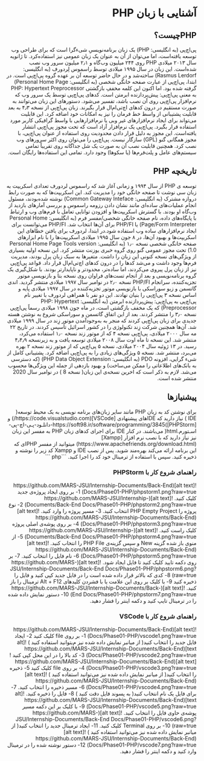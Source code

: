 <div dir=rtl>
<h1>آشنایی با زبان PHP</h1>
<h2>PHPچیست؟</h2>
پی‌اچ‌پی (به انگلیسی: PHP) یک زبان برنامه‌نویسیِ شیءگرا است که برای طراحی وب توسعه یافته‌است، اما می‌توان از آن به عنوان یک زبان عمومی نیز استفاده‌کرد. تا ژانویه سال ۲۰۱۳ میلادی PHP روی ۲۴۴ میلیون وب‌گاه و ۲٫۱ میلیون سرور وب نصب شده‌است. این زبان در سال ۱۹۹۵ میلادی توسط راسموس لِردورف (به انگلیسی: Rasmus Lerdorf) ساخته‌شد و در حال حاضر توسعه آن بر عهده گروه پی‌اچ‌پی است. در ابتدا، پی‌اچ‌پی از عبارت صفحه خانگی شخصی (به انگلیسی: Personal Home Page) گرفته شده‌ بود. اما اکنون این کلمه مخففِ بازگشتی PHP: Hypertext Preprocessor به معنی پی‌اچ‌پی: پیش‌پردازنده ابرمتن است.
کدهای پی‌اچ‌پی توسط یک سرور وب که نرم‌افزار پی‌اچ‌پی روی آن نصب باشد، تفسیر می‌شود. دستورهای این زبان می‌توانند به صورت مستقیم در درون کدهای اچ‌تی‌ام‌ال قرار بگیرند. زبان پی‌اچ‌پی از نسخه ۴٫۳ به بعد قابلیت پشتیبانی از واسط خط فرمان را نیز به امکانات خود اضافه کرد. این قابلیت می‌تواند برای ایجاد نرم‌افزارهای غیر وبی یا نرم‌افزارهایی با واسط گرافیکی کاربر مورد استفاده قرار بگیرد.
پی‌اچ‌پی یک نرم‌افزار آزاد است که تحت مجوز پی‌اچ‌پی انتشار یافته‌است. این مجوز به دلیل قرار دادن محدودیت روی استفاده از عنوان پی‌اچ‌پی، با مجوز همگانی گنو (GPL) سازگار نیست. پی‌اچ‌پی را می‌توان روی اکثر سرورهای وب نصب کرد. همچنین قابلیت نصب آن به صورت یک شل جداگانه روی تقریباً تمامی سیستم‌های عامل و پلت‌فرم‌ها (یا سکوها) وجود دارد. تمامی این استفاده‌ها رایگان است.
<h2>تاریخچه PHP</h2>
توسعه ی PHP از سال ۱۹۹۴ و زمانی آغاز شد که راسموس لردورف تعدادی اسکریپت به زبان سی نوشت تا صفحه خانگی خود را مدیریت کند. این اسکریپت‌ها که به صورت رابط دروازه مشترک (به انگلیسی: Common Gateway Inteface) نوشته شده‌بودند، مسئول انجام عملیات‌های ساده‌ای مانند نشان دادن رزومه راسموس و بررسی آمارهای بازدید از وب‌گاه او بودند. با گسترش اسکریپت‌ها و افزودن توانایی تعامل با فرم‌های وب و ارتباط با پایگاه‌های داده، نام صفحه خانگی شخصی/مفسر فرم (به انگلیسی: Personal Home Page/Form Interpreter) یا PHP/FI برای آن‌ها انتخاب شد. PHP/FI می‌توانست برای ایجاد نرم‌افزارهای ساده وب استفاده شود.در ابتدا، لردورف برای یافتن خطاهای این اسکریپت‌ها و بهبود آن‌ها، در ۸ جون سال ۱۹۹۵ میلادی اسکریپت‌ها را با نام ابزارهای صفحه خانگی شخصی نسخه ۱٫۰ (به انگلیسی: Personal Home Page Tools version 1.0) تحت مجوز عمومی گنو روی گروه خبری یوزنت منتشر کرد. این نسخه اولیه بسیاری از ویژگی‌های نسخه کنونی این زبان را داشت. متغیرها به سبک زبان پرل بودند، مدیریت فرم‌ها وجود داشت و می‌شد کدها را در درون کدهای اچ‌تی‌ام‌ال قرار داد. قواعد پی‌اچ‌پی نیز از زبان پرل پیروی می‌کردند، اما ساده‌تر، محدودتر و ناپایدارتر بودند. با شکل‌گیری یک گروه برنامه‌نویسی و بعد از انجام تست‌های فراوان روی نسخه بتا و بازنویسی موتور تجزیه‌کننده، سرانجام PHP/FI نسخه ۲٫۰ در نوامبر سال ۱۹۹۷ میلادی منتشر گردید.
اندی گاتسمن و زیو سوراسکی با بازنویسی موتور تجزیه‌کننده در سال ۱۹۹۷ میلادی پایه و اساس نسخه ۳ پی‌اچ‌پی را بنیان نهادند. این دو نفر با همراهی لردورف با تغییر نام پی‌اچ‌پی به پی‌اچ‌پی: پیش‌پردازنده ابرمتن (به انگلیسی: PHP: Hypertext Preprocessor) که یک مخفف بازگشتی است، در ماه جون ۱۹۹۸ میلادی رسماً پی‌اچ‌پی نسخه ۳٫۰ را منتشر کردند. بعد از این اتفاق گاتسمن و سوراسکی شروع به نوشتن هسته جدیدی برای زبان پی‌اچ‌پی کردند که منجر به به‌وجودآمدن موتور زِند در سال ۱۹۹۹ میلادی شد. آن‌ها همچنین شرکت زِند تکنولوژی را در کشور اسرائیل تأسیس کردند.
در تاریخ ۲۲ مه سال ۲۰۰۰ میلادی، پی‌اچ‌پی نسخه ۴ که از موتور زند نسخه ۱٫۰ استفاده می‌کرد، منتشر شد. این نسخه تا ماه اوت سال ۲۰۰۸ میلادی توسعه یافت و به زیرنسخه ۴٫۴٫۹ رسید.
در ۱۳ ژوئیه سال ۲۰۰۴ میلادی، نسخه ۵ پی‌اچ‌پی که از موتور زند نسخه ۲ بهره می‌برد، منتشر شد. نسخه ۵ ویژگی‌های زیادی را به پی‌اچ‌پی اضافه کرد. پشتیبانی کامل از شیء گرایی، افزونه PDO (به انگلیسی: PHP Data Object Extension) (که دسترسی به بانک‌های اطلاعاتی را ممکن می‌ساخت) و بهبود بازدهی از جمله این ویژگی‌ها محسوب می‌شد.
لازم به ذکر است که اخرین نسخه‌ی این زبان( نسخه 8 ) در نوامبر سال 2020 منتشر شده است.
<h2> پیشنیازها</h2>
برای نوشتن کد به زبان PHP مانند سایر زبان‌های برنامه نویسی به یک محیط توسعه( IDE ) نیاز دارید که IDEهای پیشنهادی [VSCode](https://code.visualstudio.com/) و [PHPStorm])https://soft98.ir/software/programming/3845-دانلـود-پـی-اچ-پی-اسـتورم.html( می‌باشند. در کنار IDE برای اجرای کدهای زبان PHP به مفسر این زبان نیز نیاز دارید که با نصب نرم افزار [Xampp](https://www.apachefriends.org/download.html) میتوانید از مفسر PHPای که این برنامه ارائه می‌کند بهره‌مند شوید.
پس از نصب IDE و Xampp کد زیر را نوشته و ذخیره کنید. سپس با استفاده از ترمینال خود کد را اجرا کنید.
```php
<?php
echo "Hello World!";
?>
```
<h3>راهنمای شروع کار با PHPStorm</h3>
![alt text](https://github.com/MARS-JSU/Internship-Documents/Back-End Docs/Phase01-PHP/phpstorm1.png?raw=true)
1- بر روی ایجاد پروژه‌ی جدید کلیک کنید.
![alt text](https://github.com/MARS-JSU/Internship-Documents/Back-End Docs/Phase01-PHP/phpstorm2.png?raw=true)
2- نوع پروژه را PHP Empty Project انتخاب کنید.
3- مسیر پروژه را وارد کنید.
![alt text](https://github.com/MARS-JSU/Internship-Documents/Back-End Docs/Phase01-PHP/phpstorm3.png?raw=true)
4- بر روی پوشه‌ی اصلی پروژه کلیک راست کنید.
![alt text](https://github.com/MARS-JSU/Internship-Documents/Back-End Docs/Phase01-PHP/phpstorm4.png?raw=true)
5- از منوی باز شده گزینه New و سپس گزینه‌ی PHP File را انتخاب کنید.
![alt text](https://github.com/MARS-JSU/Internship-Documents/Back-End Docs/Phase01-PHP/phpstorm5.png?raw=true)
6- نام فایل را انتخاب کنید.
7- بر روی دکمه تایید کلیک کنید تا فایل ایجاد شود.
![alt text](https://github.com/MARS-JSU/Internship-Documents/Back-End Docs/Phase01-PHP/phpstorm6.png?raw=true)
8- کدی که بالاتر قرار داده شده است را در فایل جدید کپی کنید و فایل را ذخیره کنید
9- با کلیک بر روی این علامت یا با فشردن کلیدهای Alt + F12 ترمینال را باز کنید.
![alt text](https://github.com/MARS-JSU/Internship-Documents/Back-End Docs/Phase01-PHP/phpstorm7.png?raw=true)
10- دستور نمایش داده شده را در ترمینال تایپ کنید و دکمه اینتر را فشار دهید.
<h3>راهنمای شروع کار با VSCode</h3>
![alt text](https://github.com/MARS-JSU/Internship-Documents/Back-End Docs/Phase01-PHP/vscode1.png?raw=true)
1- بر روی file کلیک کنید
2- ایجاد فایل جدید را انتخاب کنید( از میانبر نمایش داده شده نیز م‌یتوانید استفاده کنید )
![alt text](https://github.com/MARS-JSU/Internship-Documents/Back-End Docs/Phase01-PHP/vscode2.png?raw=true)
3- کد بالا را در این محل کپی کنید
![alt text](https://github.com/MARS-JSU/Internship-Documents/Back-End Docs/Phase01-PHP/vscode3.png?raw=true)
4- بر روی file کلیک کنید
5- ذخیره را انتخاب کنید( از میانبر نمایش داده شده نیز می‌توانید استفاده کنید )
![alt text](https://github.com/MARS-JSU/Internship-Documents/Back-End Docs/Phase01-PHP/vscode4.png?raw=true)
6- مسیر ذخیره را انتخاب کنید.
7- برای فایل یک نام انتخاب کنید( به پسوند فایل دقت کنید )
8- فایل را ذخیره کنید.
![alt text](https://github.com/MARS-JSU/Internship-Documents/Back-End Docs/Phase01-PHP/vscode5.png?raw=true)
9- با کلیک بر این دکمه مسیر پوشه‌ی حاوی فایل را انتخاب کنید.
![alt text](https://github.com/MARS-JSU/Internship-Documents/Back-End Docs/Phase01-PHP/vscode6.png?raw=true)
10- بر روی Terminal کلیک کنید.
11- ایجاد ترمینال جدید را انتخاب کنید( از میانبر نمایش داده شده نیز می‌توانید استفاده کنید )
![alt text](https://github.com/MARS-JSU/Internship-Documents/Back-End Docs/Phase01-PHP/vscode7.png?raw=true)
12- دستور نوشته شده را در ترمینال وارد کنید و دکمه اینتر را فشار دهید.

</div>